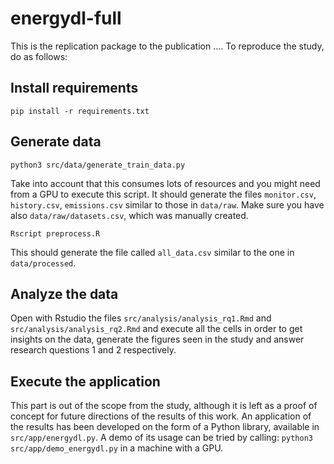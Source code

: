 # energydl-full

This is the replication package to the publication .... To reproduce the study, do as follows:

## Install requirements

`pip install -r requirements.txt`

## Generate data

`python3 src/data/generate_train_data.py` 

Take into account that this consumes lots of resources and you might need from a GPU to execute this script. It should generate the files `monitor.csv`, `history.csv`, `emissions.csv` similar to those in `data/raw`. Make sure you have also `data/raw/datasets.csv`, which was manually created.

`Rscript preprocess.R`

This should generate the file called `all_data.csv` similar to the one in `data/processed`.

## Analyze the data

Open with Rstudio the files `src/analysis/analysis_rq1.Rmd` and `src/analysis/analysis_rq2.Rmd` and execute all the cells in order to get insights on the data, generate the figures seen in the study and answer research questions 1 and 2 respectively.

## Execute the application

This part is out of the scope from the study, although it is left as a proof of concept for future directions of the results of this work. An application of the results has been developed on the form of a Python library, available in `src/app/energydl.py`. A demo of its usage can be tried by calling: `python3 src/app/demo_energydl.py` in a machine with a GPU. 
